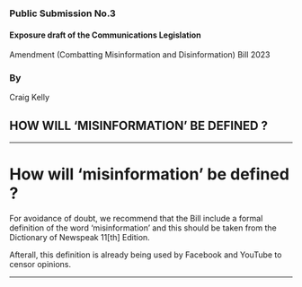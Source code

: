 ### Public Submission No.3


#### Exposure draft of the Communications Legislation
 Amendment (Combatting Misinformation and
 Disinformation) Bill 2023

### By

 Craig Kelly

## HOW WILL ‘MISINFORMATION’ BE DEFINED ?


-----

# How will ‘misinformation’ be defined ?

For avoidance of doubt, we recommend that the Bill include a formal definition of the word
‘misinformation’ and this should be taken from the Dictionary of Newspeak 11[th] Edition.

Afterall, this definition is already being used by Facebook and YouTube to censor opinions.


-----

